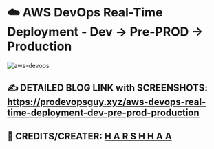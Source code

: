 # ☁️  AWS DevOps Real-Time Deployment - Dev → Pre-PROD → Production

![aws-devops](https://imgur.com/YlMBIaa.png)

## ✍️ DETAILED BLOG LINK with SCREENSHOTS: https://prodevopsguy.xyz/aws-devops-real-time-deployment-dev-pre-prod-production

##  🤖 CREDITS/CREATER: [H A R S H H A A](https://github.com/NotHarshhaa)
